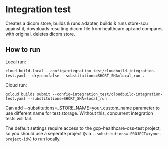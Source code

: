 # Integration test

Creates a dicom store, builds & runs adapter, builds & runs store-scu against it, downloads resulting dicom file from healthcare api and compares with original, deletes dicom store.

## How to run

Local run:

```shell
cloud-build-local --config=integration_test/cloudbuild-integration-test.yaml --dryrun=false --substitutions=SHORT_SHA=local_run .
```

Cloud run:

```shell
gcloud builds submit --config=integration_test/cloudbuild-integration-test.yaml --substitutions=SHORT_SHA=local_run .
```

Can add --substitutions=_STORE_NAME=your_custom_name parameter to use different name for test storage.
Without this, concurrent integration tests will fail. 

The default settings require access to the gcp-healthcare-oss-test project, so you should use a seperate project (via `--substitutions=_PROJECT=<your-project-id>`) to run locally.
